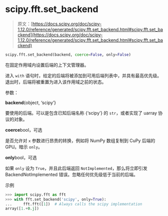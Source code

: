 # scipy.fft.set_backend

> 原文：[https://docs.scipy.org/doc/scipy-1.12.0/reference/generated/scipy.fft.set_backend.html#scipy.fft.set_backend](https://docs.scipy.org/doc/scipy-1.12.0/reference/generated/scipy.fft.set_backend.html#scipy.fft.set_backend)

```py
scipy.fft.set_backend(backend, coerce=False, only=False)
```

在固定作用域内设置后端的上下文管理器。

进入 `with` 语句时，给定的后端将被添加到可用后端列表中，并具有最高优先级。退出时，后端将被重置为进入该作用域之前的状态。

参数：

**backend**{object, ‘scipy’}

要使用的后端。可以是包含已知后端名称 {‘scipy’} 的 `str`，或者实现了 uarray 协议的对象。

**coerce**bool，可选

是否允许对 `x` 参数进行昂贵的转换，例如将 NumPy 数组复制到 CuPy 后端的 GPU。暗示 `only`。

**only**bool，可选

如果 `only` 设为 `True`，并且此后端返回 `NotImplemented`，那么将立即引发 BackendNotImplemented 错误。忽略任何优先级低于当前的后端。

示例

```py
>>> import scipy.fft as fft
>>> with fft.set_backend('scipy', only=True):
...     fft.fft([1])  # Always calls the scipy implementation
array([1.+0.j]) 
```
